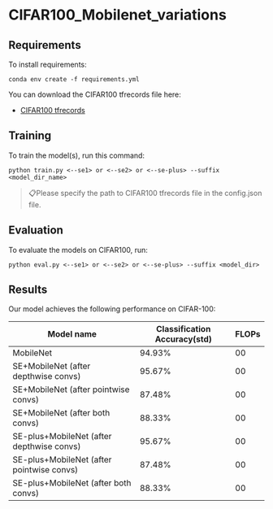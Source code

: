 # CIFAR100_Mobilenet_variations

## Requirements

To install requirements:

```setup
conda env create -f requirements.yml
```

You can download the CIFAR100 tfrecords file here:

- [CIFAR100 tfrecords](https://drive.google.com/drive/folders/12RmORmC773Qv00z43c1Ly7db8J8MwRJ0?usp=sharing)

## Training

To train the model(s), run this command:

```train
python train.py <--se1> or <--se2> or <--se-plus> --suffix <model_dir_name>

```

> 📋Please specify the path to CIFAR100 tfrecords file in the config.json file.

## Evaluation

To evaluate the models on CIFAR100, run:

```eval
python eval.py <--se1> or <--se2> or <--se-plus> --suffix <model_dir>
```

## Results

Our model achieves the following performance on CIFAR-100:

| Model name         | Classification Accuracy(std) | FLOPs |
| ------------------ |------------------------ | ----- |
| MobileNet          |     94.93%              | 00 |
| SE+MobileNet (after depthwise convs)       |     95.67%              | 00 |
| SE+MobileNet (after pointwise convs)      |     87.48%              | 00 |
| SE+MobileNet (after both convs)  |     88.33%              | 00 |
| SE-plus+MobileNet (after depthwise convs)       |     95.67%              | 00 |
| SE-plus+MobileNet (after pointwise convs)      |     87.48%              | 00 |
| SE-plus+MobileNet (after both convs)  |     88.33%              | 00 |

